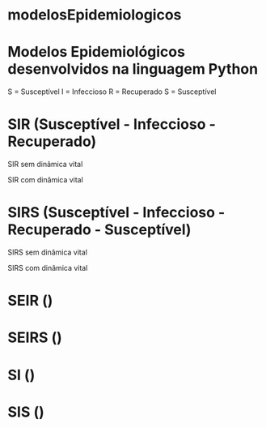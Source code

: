 # modelosEpidemiologicos

# Modelos Epidemiológicos desenvolvidos na linguagem Python 

S = Susceptível
I = Infeccioso
R = Recuperado
S = Susceptível

# SIR (Susceptível - Infeccioso - Recuperado)

  SIR sem dinâmica vital
  
  SIR com dinâmica vital

# SIRS (Susceptível - Infeccioso - Recuperado - Susceptível)


  SIRS sem dinâmica vital
  
  SIRS com dinâmica vital

# SEIR ()

# SEIRS ()

# SI ()

# SIS ()

